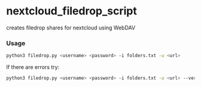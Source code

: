 # nextcloud_filedrop_script
creates filedrop shares for nextcloud using WebDAV

### Usage
```bash
python3 filedrop.py <username> <password> -i folders.txt -u <url>
```

If there are errors try:
```bash
python3 filedrop.py <username> <password> -i folders.txt -u <url> --verbose
```
